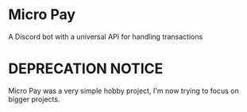 # Micro Pay
A Discord bot with a universal API for handling transactions

# DEPRECATION NOTICE
Micro Pay was a very simple hobby project, I'm now trying to focus on bigger projects.
